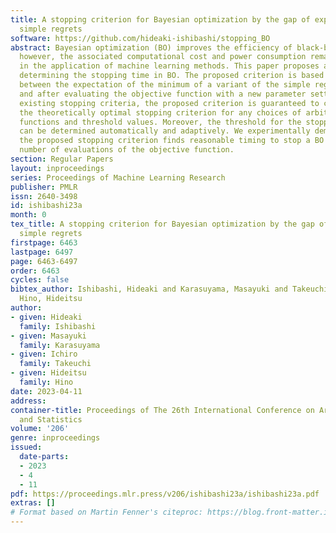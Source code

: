 ```yaml
---
title: A stopping criterion for Bayesian optimization by the gap of expected minimum
  simple regrets
software: https://github.com/hideaki-ishibashi/stopping_BO
abstract: Bayesian optimization (BO) improves the efficiency of black-box optimization;
  however, the associated computational cost and power consumption remain dominant
  in the application of machine learning methods. This paper proposes a method of
  determining the stopping time in BO. The proposed criterion is based on the difference
  between the expectation of the minimum of a variant of the simple regrets before
  and after evaluating the objective function with a new parameter setting. Unlike
  existing stopping criteria, the proposed criterion is guaranteed to converge to
  the theoretically optimal stopping criterion for any choices of arbitrary acquisition
  functions and threshold values. Moreover, the threshold for the stopping criterion
  can be determined automatically and adaptively. We experimentally demonstrate that
  the proposed stopping criterion finds reasonable timing to stop a BO with a small
  number of evaluations of the objective function.
section: Regular Papers
layout: inproceedings
series: Proceedings of Machine Learning Research
publisher: PMLR
issn: 2640-3498
id: ishibashi23a
month: 0
tex_title: A stopping criterion for Bayesian optimization by the gap of expected minimum
  simple regrets
firstpage: 6463
lastpage: 6497
page: 6463-6497
order: 6463
cycles: false
bibtex_author: Ishibashi, Hideaki and Karasuyama, Masayuki and Takeuchi, Ichiro and
  Hino, Hideitsu
author:
- given: Hideaki
  family: Ishibashi
- given: Masayuki
  family: Karasuyama
- given: Ichiro
  family: Takeuchi
- given: Hideitsu
  family: Hino
date: 2023-04-11
address:
container-title: Proceedings of The 26th International Conference on Artificial Intelligence
  and Statistics
volume: '206'
genre: inproceedings
issued:
  date-parts:
  - 2023
  - 4
  - 11
pdf: https://proceedings.mlr.press/v206/ishibashi23a/ishibashi23a.pdf
extras: []
# Format based on Martin Fenner's citeproc: https://blog.front-matter.io/posts/citeproc-yaml-for-bibliographies/
---
```

